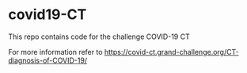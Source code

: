 # covid19-CT
This repo contains code for the challenge COVID-19 CT

For more information refer to https://covid-ct.grand-challenge.org/CT-diagnosis-of-COVID-19/
